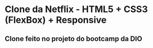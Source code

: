 # Clone da Netflix - HTML5 + CSS3 (FlexBox) + Responsive
## Clone feito no projeto do bootcamp da DIO
